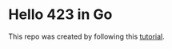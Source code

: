 # Hello 423 in Go

This repo was created by following this [tutorial](https://jakethellama.github.io/comp423-course-notes/tutorials/go-setup/).